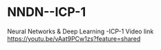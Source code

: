 # NNDN--ICP-1
Neural Networks & Deep Learning -ICP-1
Video link https://youtu.be/vAat9PCw1zs?feature=shared
